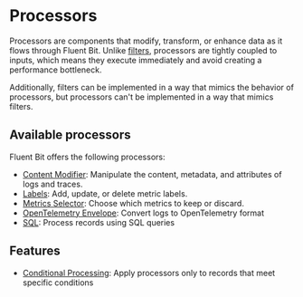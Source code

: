 # Processors

Processors are components that modify, transform, or enhance data as it flows through Fluent Bit. 
Unlike [filters](../filters/README.md), processors are tightly coupled to inputs, which means they
execute immediately and avoid creating a performance bottleneck.

Additionally, filters can be implemented in a way that mimics the behavior of processors, but
processors can't be implemented in a way that mimics filters.

## Available processors

Fluent Bit offers the following processors:

- [Content Modifier](content-modifier.md): Manipulate the content, metadata, and attributes of logs and traces.
- [Labels](labels.md): Add, update, or delete metric labels.
- [Metrics Selector](metrics-selector.md): Choose which metrics to keep or discard.
- [OpenTelemetry Envelope](opentelemetry-envelope.md): Convert logs to OpenTelemetry format
- [SQL](sql.md): Process records using SQL queries

## Features

- [Conditional Processing](conditional-processing.md): Apply processors only to records that meet specific conditions